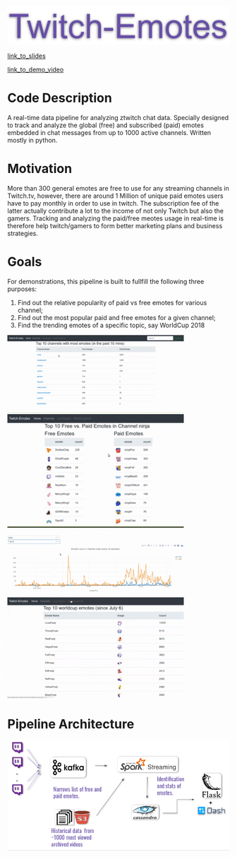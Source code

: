 <p align="center">
<img style="float" src="img/banner.png">
</p>

[link_to_slides](https://www.slideshare.net/slideshow/embed_code/key/gGbeGLC0j0CvZO)

[link_to_demo_video](https://youtu.be/wzxTnE7EMcE)


# Code Description
A real-time data pipeline for analyzing ztwitch chat data. Specially designed to track and analyze the global (free) and subscribed 
(paid) emotes embedded in chat messages from up to 1000 active channels. Written mostly in python.

# Motivation
More than 300 general emotes are free to use for any streaming channels in Twitch.tv, however, there are around 1 Million of unique paid emotes users have to pay monthly in order to use in twitch. The subscription fee of the latter actually contribute a lot to the income of not only Twitch but also the gamers. Tracking and analyzing the paid/free meotes usage in real-time is therefore help twitch/gamers to form better marketing plans and business strategies. 

# Goals
For demonstrations, this pipeline is built to fullfill the following three purposes:
1) Find out the relative popularity of paid vs free emotes for various channel;
2) Find out the most popular paid and free emotes for a given channel;
3) Find the trending emotes of a specific topic, say WorldCup 2018

<p float="left">
  <img src="img/channel.png" width="400" />
  <img src="img/emotes.png" width="400" /> 
</p>
<p float="left">
  <img src="img/live.png" width="400" />
   <img src="img/worldcup.png" width="400" />
</p>


# Pipeline Architecture
<p align="center">
<img style="float" src="img/pipeline.png">
</p>


